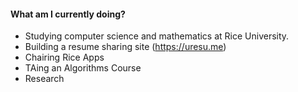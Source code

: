#### What am I currently doing?
- Studying computer science and mathematics at Rice University.
- Building a resume sharing site (https://uresu.me)
- Chairing Rice Apps
- TAing an Algorithms Course
- Research
